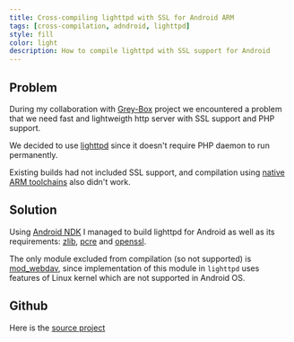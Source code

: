 ```yaml
---
title: Cross-compiling lighttpd with SSL for Android ARM
tags: [cross-compilation, adndroid, lighttpd]
style: fill
color: light
description: How to compile lighttpd with SSL support for Android
---
```


## Problem

During my collaboration with [Grey-Box](https://www.grey-box.ca/) project we encountered a problem that we need fast and lightweigth http server with SSL support and PHP support.

We decided to use [lighttpd](http://lighttpd.net) since it doesn't require PHP daemon to run permanently.

Existing builds had not included SSL support, and compilation using [native ARM toolchains](https://developer.arm.com/tools-and-software/open-source-software/developer-tools/gnu-toolchain/gnu-a/downloads)  also didn't work.

## Solution

Using [Android NDK](https://developer.android.com/ndk) I managed to build lighttpd for Android as well as its requirements: [zlib](https://zlib.net/), [pcre](https://www.pcre.org/) and [openssl](https://www.openssl.org/).

The only module excluded from compilation (so not supported) is [mod_webdav](https://redmine.lighttpd.net/projects/1/wiki/Docs_ModWebDAV), since implementation of this module in `lighttpd` uses features of Linux kernel which are not supported in Android OS.

## Github

Here is the [source project](https://github.com/nredko/lighttpd-arm)
